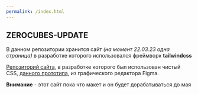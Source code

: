 ```yaml
---
permalink: /index.html
---
```


## ZEROCUBES-UPDATE

В данном репозитории хранится сайт *(на момент 22.03.23 одна страница)* в разработке которого использовался фреймворк **tailwindcss**

[Репозиторий сайта](https://github.com/zerop913/zerocubes), в разработке которого был использован чистый CSS, [данного прототипа](https://www.figma.com/file/VFKPOcXIJ7e6UXfpuh5DVp/ZeroCubes-2?node-id=156%3A2&t=JhatCVsIF9G28xZz-1), из графического редактора Figma.

**Внимание** - этот сайт пока что макет и он будет дорабатываться до мая
